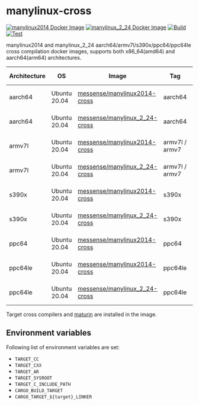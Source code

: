 # manylinux-cross

[![manylinux2014 Docker Image](https://img.shields.io/docker/pulls/messense/manylinux2014-cross.svg?maxAge=2592000&label=manylinux2014)](https://hub.docker.com/r/messense/manylinux2014-cross/)
[![manylinux_2_24 Docker Image](https://img.shields.io/docker/pulls/messense/manylinux_2_24-cross.svg?maxAge=2592000&label=manylinux_2_24)](https://hub.docker.com/r/messense/manylinux_2_24-cross/)
[![Build](https://github.com/messense/manylinux-cross/workflows/Build/badge.svg)](https://github.com/messense/manylinux-cross/actions?query=workflow%3ABuild)
[![Test](https://github.com/messense/manylinux-cross/workflows/Test/badge.svg)](https://github.com/messense/manylinux-cross/actions?query=workflow%3ATest)

manylinux2014 and manylinux_2_24 aarch64/armv7l/s390x/ppc64/ppc64le cross compilation docker images,
supports both x86_64(amd64) and aarch64(arm64) architectures.

| Architecture |      OS      |            Image                |      Tag        |        GCC          |          Target Python                     |       Host Python     |
| ------------ | ------------ | ------------------------------- | --------------- | ------------------- | ------------------------------------------ |-----------------------|
| aarch64      | Ubuntu 20.04 | [messense/manylinux2014-cross]  | aarch64         | 4.8.5               |  Copied from manylinux2014_aarch64         | Python 3.6 - 3.9      |
| aarch64      | Ubuntu 20.04 | [messense/manylinux_2_24-cross] | aarch64         | 6.5.0               |  Copied from manylinux_2_24_aarch64        | Python 3.6 - 3.9      |
| armv7l       | Ubuntu 20.04 | [messense/manylinux2014-cross]  | armv7l / armv7  | 4.8.5               |  `/opt/python/cp3[6-9]`, built from source | Python 3.6 - 3.9      |
| armv7l       | Ubuntu 20.04 | [messense/manylinux_2_24-cross] | armv7l / armv7  | 6.5.0               |  `/opt/python/cp3[6-9]`, built from source | Python 3.6 - 3.9      |
| s390x        | Ubuntu 20.04 | [messense/manylinux2014-cross]  | s390x           | 4.8.5               |  Copied from manylinux2014_s390x           | Python 3.6 - 3.9      |
| s390x        | Ubuntu 20.04 | [messense/manylinux_2_24-cross] | s390x           | 6.5.0               |  Copied from manylinux_2_24_s390x          | Python 3.6 - 3.9      |
| ppc64        | Ubuntu 20.04 | [messense/manylinux2014-cross]  | ppc64           | 4.8.5               |  `/opt/python/cp3[6-9]`, built from source | Python 3.6 - 3.9      |
| ppc64le      | Ubuntu 20.04 | [messense/manylinux2014-cross]  | ppc64le         | 4.8.5               |  Copied from manylinux2014_ppc64le         | Python 3.6 - 3.9      |
| ppc64le      | Ubuntu 20.04 | [messense/manylinux_2_24-cross] | ppc64le         | 6.5.0               |  Copied from manylinux_2_24_ppc64le        | Python 3.6 - 3.9      |

Target cross compilers and [maturin](https://github.com/PyO3/maturin) are installed in the image.

## Environment variables

Following list of environment variables are set:

* `TARGET_CC`
* `TARGET_CXX`
* `TARGET_AR`
* `TARGET_SYSROOT`
* `TARGET_C_INCLUDE_PATH`
* `CARGO_BUILD_TARGET`
* `CARGO_TARGET_${target}_LINKER`

[messense/manylinux2014-cross]: https://hub.docker.com/r/messense/manylinux2014-cross
[messense/manylinux_2_24-cross]: https://hub.docker.com/r/messense/manylinux_2_24-cross
